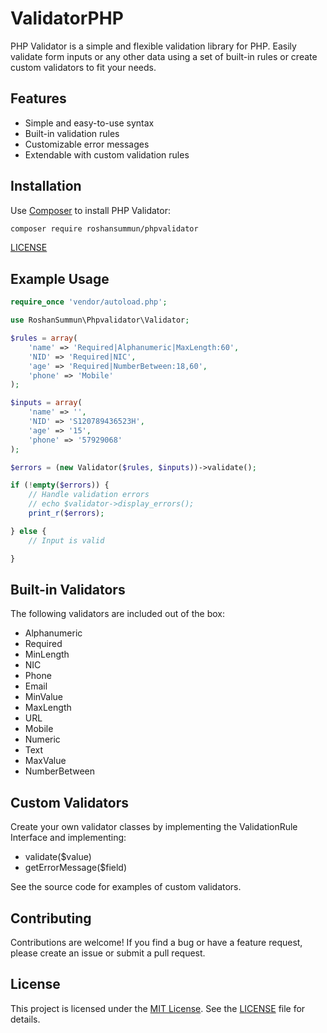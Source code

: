 # ValidatorPHP
PHP Validator is a simple and flexible validation library for PHP. Easily validate form inputs or any other data using a set of built-in rules or create custom validators to fit your needs.

## Features

- Simple and easy-to-use syntax
- Built-in validation rules
- Customizable error messages
- Extendable with custom validation rules

## Installation
Use [Composer](https://getcomposer.org/) to install PHP Validator:

```bash
composer require roshansummun/phpvalidator
```
[LICENSE](..%2FValidatorPHP%2FLICENSE)
## Example Usage
```php
require_once 'vendor/autoload.php';

use RoshanSummun\Phpvalidator\Validator;

$rules = array(
    'name' => 'Required|Alphanumeric|MaxLength:60',
    'NID' => 'Required|NIC',
    'age' => 'Required|NumberBetween:18,60',
    'phone' => 'Mobile'
);

$inputs = array(
    'name' => '',
    'NID' => 'S120789436523H',
    'age' => '15',
    'phone' => '57929068'
);

$errors = (new Validator($rules, $inputs))->validate();

if (!empty($errors)) {
    // Handle validation errors
    // echo $validator->display_errors();
    print_r($errors);

} else {
    // Input is valid

}
```
## Built-in Validators

The following validators are included out of the box:

- Alphanumeric
- Required
- MinLength
- NIC
- Phone
- Email
- MinValue
- MaxLength
- URL
- Mobile
- Numeric
- Text
- MaxValue
- NumberBetween

## Custom Validators

Create your own validator classes by implementing the ValidationRule Interface and implementing:

- validate($value)
- getErrorMessage($field)

See the source code for examples of custom validators.


## Contributing

Contributions are welcome! If you find a bug or have a feature request, please create an issue or submit a pull request.

## License

This project is licensed under the [MIT License](https://opensource.org/licenses/MIT). See the [LICENSE](LICENSE) file for details.